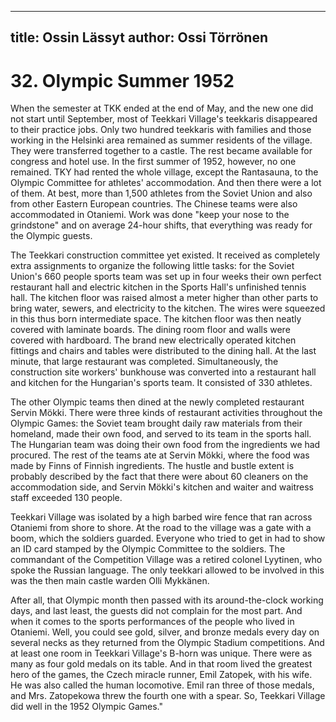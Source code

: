 
---
title: Ossin Lässyt
author: Ossi Törrönen
---

    
# 32. Olympic Summer 1952

When the semester at TKK ended at the end of May, and the new one did not start until September, most of Teekkari Village's teekkaris disappeared to their practice jobs. Only two hundred teekkaris with families and those working in the Helsinki area remained as summer residents of the village. They were transferred together to a castle. The rest became available for congress and hotel use. In the first summer of 1952, however, no one remained. TKY had rented the whole village, except the Rantasauna, to the Olympic Committee for athletes' accommodation. And then there were a lot of them. At best, more than 1,500 athletes from the Soviet Union and also from other Eastern European countries. The Chinese teams were also accommodated in Otaniemi. Work was done "keep your nose to the grindstone" and on average 24-hour shifts, that everything was ready for the Olympic guests.

The Teekkari construction committee yet existed. It received as completely extra assignments to organize the following little tasks: for the Soviet Union's 660 people sports team was set up in four weeks their own perfect restaurant hall and electric kitchen in the Sports Hall's unfinished tennis hall. The kitchen floor was raised almost a meter higher than other parts to bring water, sewers, and electricity to the kitchen. The wires were squeezed in this thus born intermediate space. The kitchen floor was then neatly covered with laminate boards. The dining room floor and walls were covered with hardboard. The brand new electrically operated kitchen fittings and chairs and tables were distributed to the dining hall. At the last minute, that large restaurant was completed. Simultaneously, the construction site workers' bunkhouse was converted into a restaurant hall and kitchen for the Hungarian's sports team. It consisted of 330 athletes.

The other Olympic teams then dined at the newly completed restaurant Servin Mökki. There were three kinds of restaurant activities throughout the Olympic Games: the Soviet team brought daily raw materials from their homeland, made their own food, and served to its team in the sports hall. The Hungarian team was doing their own food from the ingredients we had procured. The rest of the teams ate at Servin Mökki, where the food was made by Finns of Finnish ingredients. The hustle and bustle extent is probably described by the fact that there were about 60 cleaners on the accommodation side, and Servin Mökki's kitchen and waiter and waitress staff exceeded 130 people.

Teekkari Village was isolated by a high barbed wire fence that ran across Otaniemi from shore to shore. At the road to the village was a gate with a boom, which the soldiers guarded. Everyone who tried to get in had to show an ID card stamped by the Olympic Committee to the soldiers. The commandant of the Competition Village was a retired colonel Lyytinen, who spoke the Russian language. The only teekkari allowed to be involved in this was the then main castle warden Olli Mykkänen.

After all, that Olympic month then passed with its around-the-clock working days, and last least, the guests did not complain for the most part. And when it comes to the sports performances of the people who lived in Otaniemi. Well, you could see gold, silver, and bronze medals every day on several necks as they returned from the Olympic Stadium competitions. And at least one room in Teekkari Village's B-horn was unique. There were as many as four gold medals on its table. And in that room lived the greatest hero of the games, the Czech miracle runner, Emil Zatopek, with his wife. He was also called the human locomotive. Emil ran three of those medals, and Mrs. Zatopekowa threw the fourth one with a spear. So, Teekkari Village did well in the 1952 Olympic Games."
